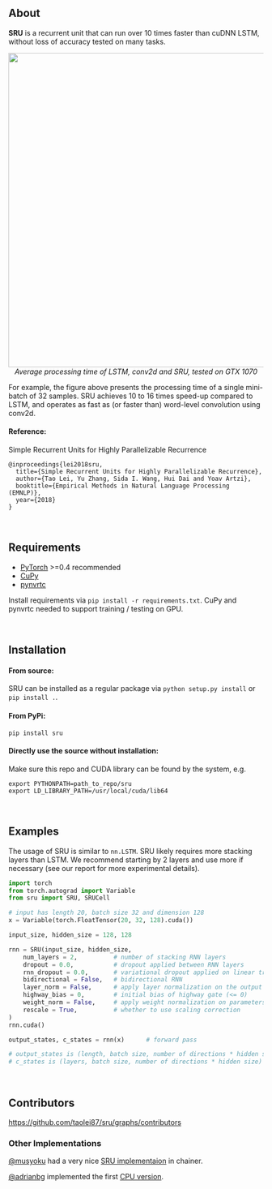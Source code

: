
## About

**SRU** is a recurrent unit that can run over 10 times faster than cuDNN LSTM, without loss of accuracy tested on many tasks. 
<p align="center">
<img width=620 src="https://github.com/taolei87/sru/blob/master/imgs/speed.png"><br>
<i>Average processing time of LSTM, conv2d and SRU, tested on GTX 1070</i><br>
</p>
For example, the figure above presents the processing time of a single mini-batch of 32 samples. SRU achieves 10 to 16 times speed-up compared to LSTM, and operates as fast as (or faster than) word-level convolution using conv2d. 

#### Reference:
Simple Recurrent Units for Highly Parallelizable Recurrence
```
@inproceedings{lei2018sru,
  title={Simple Recurrent Units for Highly Parallelizable Recurrence},
  author={Tao Lei, Yu Zhang, Sida I. Wang, Hui Dai and Yoav Artzi},
  booktitle={Empirical Methods in Natural Language Processing (EMNLP)},
  year={2018}
}
```
<br>

## Requirements
 - [PyTorch](http://pytorch.org/) >=0.4 recommended
 - [CuPy](https://cupy.chainer.org/)
 - [pynvrtc](https://github.com/NVIDIA/pynvrtc)
 
Install requirements via `pip install -r requirements.txt`. CuPy and pynvrtc needed to support training / testing on GPU.

<br>

## Installation

#### From source:
SRU can be installed as a regular package via `python setup.py install` or `pip install .`.

#### From PyPi:
`pip install sru`

#### Directly use the source without installation:
Make sure this repo and CUDA library can be found by the system, e.g. 
```
export PYTHONPATH=path_to_repo/sru
export LD_LIBRARY_PATH=/usr/local/cuda/lib64
```

<br>

## Examples
The usage of SRU is similar to `nn.LSTM`. SRU likely requires more stacking layers than LSTM. We recommend starting by 2 layers and use more if necessary (see our report for more experimental details).
```python
import torch
from torch.autograd import Variable
from sru import SRU, SRUCell

# input has length 20, batch size 32 and dimension 128
x = Variable(torch.FloatTensor(20, 32, 128).cuda())

input_size, hidden_size = 128, 128

rnn = SRU(input_size, hidden_size,
    num_layers = 2,          # number of stacking RNN layers
    dropout = 0.0,           # dropout applied between RNN layers
    rnn_dropout = 0.0,       # variational dropout applied on linear transformation
    bidirectional = False,   # bidirectional RNN
    layer_norm = False,      # apply layer normalization on the output of each layer
    highway_bias = 0,        # initial bias of highway gate (<= 0)
    weight_norm = False,     # apply weight normalization on parameters (deprecated)
    rescale = True,          # whether to use scaling correction
)
rnn.cuda()

output_states, c_states = rnn(x)      # forward pass

# output_states is (length, batch size, number of directions * hidden size)
# c_states is (layers, batch size, number of directions * hidden size)

```
  
<br>

## Contributors
https://github.com/taolei87/sru/graphs/contributors


### Other Implementations

[@musyoku](https://github.com/musyoku) had a very nice [SRU implementaion](https://github.com/musyoku/chainer-sru) in chainer.

[@adrianbg](https://github.com/adrianbg) implemented the first [CPU version](https://github.com/taolei87/sru/pull/42).

<br>

  
